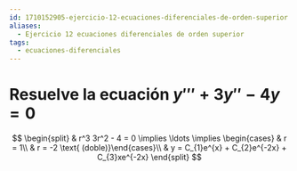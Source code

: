 ```yaml
---
id: 1710152905-ejercicio-12-ecuaciones-diferenciales-de-orden-superior
aliases:
  - Ejercicio 12 ecuaciones diferenciales de orden superior
tags:
  - ecuaciones-diferenciales
---
```



# Resuelve la ecuación ${y''' + 3y'' - 4y = 0}$

$$
\begin{split}
    & r^3 3r^2 - 4 = 0 \implies \ldots \implies \begin{cases} & r = 1\\ & r = -2 \text{ (doble)}\end{cases}\\
    & y = C_{1}e^{x} + C_{2}e^{-2x} + C_{3}xe^{-2x}   
\end{split}
$$
